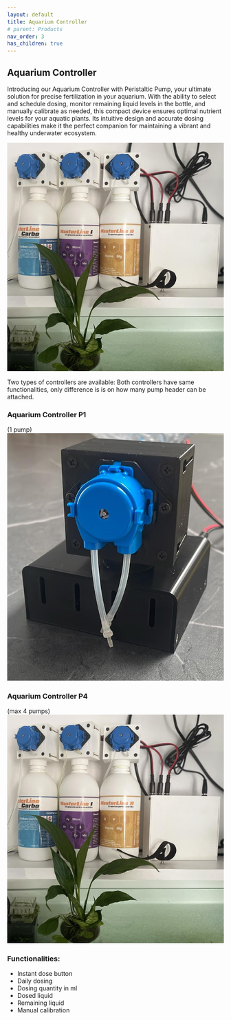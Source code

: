 ```yaml
---
layout: default
title: Aquarium Controller
# parent: Products
nav_order: 3
has_children: true
---
```


## Aquarium Controller

Introducing our Aquarium Controller with Peristaltic Pump, your ultimate solution for precise fertilization in your aquarium. With the ability to select and schedule dosing, monitor remaining liquid levels in the bottle, and manually calibrate as needed, this compact device ensures optimal nutrient levels for your aquatic plants. Its intuitive design and accurate dosing capabilities make it the perfect companion for maintaining a vibrant and healthy underwater ecosystem.

    
![image](./images/aquarium_controller_white_p4_small.jpg)


Two types of controllers are available:
Both controllers have same functionalities, only difference is is on how many pump header can be attached.

### Aquarium Controller P1

(1 pump)
![image](./images/aquarium_controller_p1_black.jpg)

### Aquarium Controller P4

(max 4 pumps)
![image](./images/aquarium_controller_white_p4_small.jpg)



### Functionalities:

* Instant dose button
* Daily dosing
* Dosing quantity in ml
* Dosed liquid
* Remaining liquid
* Manual calibration



